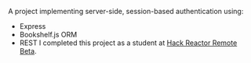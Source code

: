 A project implementing server-side, session-based authentication using:
- Express
- Bookshelf.js ORM
- REST
I completed this project as a student at [Hack Reactor Remote Beta](http://www.hackreactor.com/remote-beta).